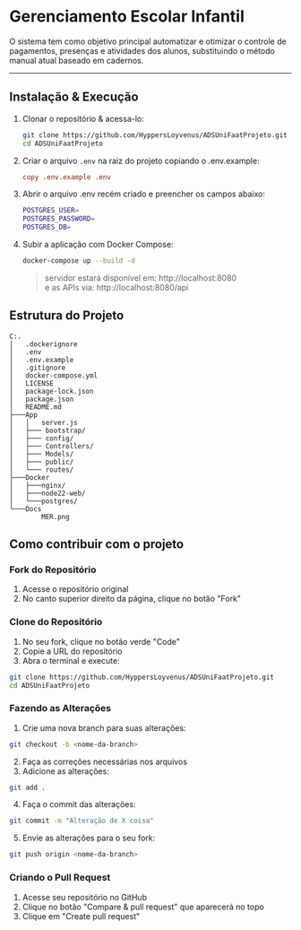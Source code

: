 # Gerenciamento Escolar Infantil

O sistema tem como objetivo principal automatizar e otimizar o controle de pagamentos, presenças e atividades dos alunos, substituindo o método manual atual baseado em cadernos.

---

## Instalação & Execução
1. Clonar o repositório & acessa-lo:
    
    ```sh
    git clone https://github.com/HyppersLoyvenus/ADSUniFaatProjeto.git
    cd ADSUniFaatProjeto
    ```

2. Criar o arquivo `.env` na raiz do projeto copiando o .env.example:

   ```ini
   copy .env.example .env
   ```

3. Abrir o arquivo .env recém criado e preencher os campos abaixo:

    ```sh
    POSTGRES_USER=
    POSTGRES_PASSWORD=
    POSTGRES_DB=
    ```

4. Subir a aplicação com Docker Compose:

   ```sh
   docker-compose up --build -d
   ```
   > servidor estará disponível em: http://localhost:8080 \
   > e as APIs via: http://localhost:8080/api

## Estrutura do Projeto

```
C:.
│   .dockerignore
│   .env
│   .env.example
│   .gitignore
│   docker-compose.yml
│   LICENSE
│   package-lock.json
│   package.json
│   README.md
├───App
│   │   server.js
│   ├─── bootstrap/
│   ├─── config/
│   ├─── Controllers/
│   ├─── Models/
│   ├─── public/
│   └─── routes/
├───Docker
│   ├───nginx/
│   ├───node22-web/
│   └───postgres/
└───Docs
        MER.png
```
## Como contribuir com o projeto

### Fork do Repositório

1. Acesse o repositório original
2. No canto superior direito da página, clique no botão "Fork"

### Clone do Repositório

1. No seu fork, clique no botão verde "Code"
2. Copie a URL do repositório
3. Abra o terminal e execute:
```sh
git clone https://github.com/HyppersLoyvenus/ADSUniFaatProjeto.git
cd ADSUniFaatProjeto
```

### Fazendo as Alterações

1. Crie uma nova branch para suas alterações:
```sh
git checkout -b <nome-da-branch>
```
2. Faça as correções necessárias nos arquivos
3. Adicione as alterações:
```sh
git add .
```
4. Faça o commit das alterações:
```sh
git commit -m "Alteração de X coisa"
```
5. Envie as alterações para o seu fork:
```sh
git push origin <nome-da-branch>
```

### Criando o Pull Request

1. Acesse seu repositório no GitHub
2. Clique no botão "Compare & pull request" que aparecerá no topo
3. Clique em "Create pull request"
